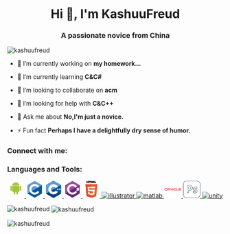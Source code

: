 <h1 align="center">Hi 👋, I'm KashuuFreud</h1>
<h3 align="center">A passionate novice from China</h3>

<p align="left"> <img src="https://komarev.com/ghpvc/?username=kashuufreud&label=Profile%20views&color=0e75b6&style=flat" alt="kashuufreud" /> </p>

- 🔭 I’m currently working on **my homework...**

- 🌱 I’m currently learning **C&C#**

- 👯 I’m looking to collaborate on **acm**

- 🤝 I’m looking for help with **C&C++**

- 💬 Ask me about **No,I'm just a novice.**

- ⚡ Fun fact **Perhaps I have a delightfully dry sense of humor.**

<h3 align="left">Connect with me:</h3>
<p align="left">
</p>

<h3 align="left">Languages and Tools:</h3>
<p align="left"> <a href="https://developer.android.com" target="_blank" rel="noreferrer"> <img src="https://raw.githubusercontent.com/devicons/devicon/master/icons/android/android-original-wordmark.svg" alt="android" width="40" height="40"/> </a> <a href="https://www.cprogramming.com/" target="_blank" rel="noreferrer"> <img src="https://raw.githubusercontent.com/devicons/devicon/master/icons/c/c-original.svg" alt="c" width="40" height="40"/> </a> <a href="https://www.w3schools.com/cpp/" target="_blank" rel="noreferrer"> <img src="https://raw.githubusercontent.com/devicons/devicon/master/icons/cplusplus/cplusplus-original.svg" alt="cplusplus" width="40" height="40"/> </a> <a href="https://www.w3schools.com/cs/" target="_blank" rel="noreferrer"> <img src="https://raw.githubusercontent.com/devicons/devicon/master/icons/csharp/csharp-original.svg" alt="csharp" width="40" height="40"/> </a> <a href="https://www.w3.org/html/" target="_blank" rel="noreferrer"> <img src="https://raw.githubusercontent.com/devicons/devicon/master/icons/html5/html5-original-wordmark.svg" alt="html5" width="40" height="40"/> </a> <a href="https://www.adobe.com/in/products/illustrator.html" target="_blank" rel="noreferrer"> <img src="https://www.vectorlogo.zone/logos/adobe_illustrator/adobe_illustrator-icon.svg" alt="illustrator" width="40" height="40"/> </a> <a href="https://www.mathworks.com/" target="_blank" rel="noreferrer"> <img src="https://upload.wikimedia.org/wikipedia/commons/2/21/Matlab_Logo.png" alt="matlab" width="40" height="40"/> </a> <a href="https://www.oracle.com/" target="_blank" rel="noreferrer"> <img src="https://raw.githubusercontent.com/devicons/devicon/master/icons/oracle/oracle-original.svg" alt="oracle" width="40" height="40"/> </a> <a href="https://www.photoshop.com/en" target="_blank" rel="noreferrer"> <img src="https://raw.githubusercontent.com/devicons/devicon/master/icons/photoshop/photoshop-line.svg" alt="photoshop" width="40" height="40"/> </a> <a href="https://unity.com/" target="_blank" rel="noreferrer"> <img src="https://www.vectorlogo.zone/logos/unity3d/unity3d-icon.svg" alt="unity" width="40" height="40"/> </a> </p>

<p><img align="left" src="https://github-readme-stats.vercel.app/api/top-langs?username=kashuufreud&show_icons=true&locale=en&layout=compact" alt="kashuufreud" /></p>

<p>&nbsp;<img align="center" src="https://github-readme-stats.vercel.app/api?username=kashuufreud&show_icons=true&locale=en" alt="kashuufreud" /></p>

<p><img align="center" src="https://github-readme-streak-stats.herokuapp.com/?user=kashuufreud&" alt="kashuufreud" /></p>

